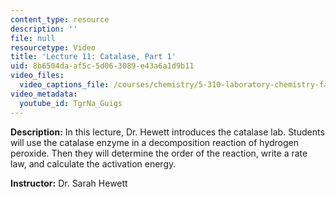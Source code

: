 ```yaml
---
content_type: resource
description: ''
file: null
resourcetype: Video
title: 'Lecture 11: Catalase, Part 1'
uid: 8b6504da-af5c-5d06-3089-e43a6a1d9b11
video_files:
  video_captions_file: /courses/chemistry/5-310-laboratory-chemistry-fall-2019/video-lectures/lecture-11-catalase-part-1/TgrNa_Guigs.vtt
video_metadata:
  youtube_id: TgrNa_Guigs
---
```


**Description:** In this lecture, Dr. Hewett introduces the catalase lab. Students will use the catalase enzyme in a decomposition reaction of hydrogen peroxide. Then they will determine the order of the reaction, write a rate law, and calculate the activation energy.

**Instructor:** Dr. Sarah Hewett